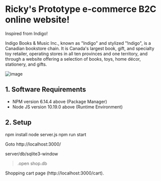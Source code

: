 # Ricky's Prototype e-commerce B2C online website!

Inspired from Indigo!

Indigo Books & Music Inc., known as "Indigo" and stylized "!ndigo", is a Canadian bookstore chain. It is Canada's largest book, gift, and specialty toy retailer, operating stores in all ten provinces and one territory, and through a website offering a selection of books, toys, home décor, stationery, and gifts.
  
![image](https://upload.wikimedia.org/wikipedia/commons/thumb/5/52/IndigoKids.jpg/1920px-IndigoKids.jpg)
  
## 1. Software Requirements 
- NPM version 6.14.4 above (Package Manager)
- Node JS version 10.19.0 above (Runtime Environment)
 
## 2. Setup
npm install
node server.js
npm run start

Goto http://localhost:3000/ 

server/db/sqlite3-window
> .open shop.db

Shopping cart page (http://localhost:3000/cart).    
  
  
 
 
 
 
 
